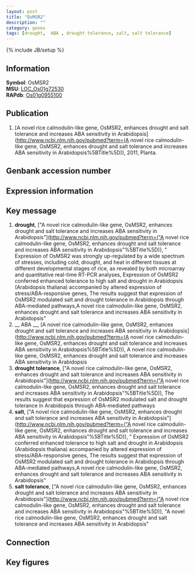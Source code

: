 ```yaml
---
layout: post
title: "OsMSR2"
description: ""
category: genes
tags: [drought,  ABA , drought tolerance, salt, salt tolerance]
---
```

{% include JB/setup %}

## Information
__Symbol__: OsMSR2  
__MSU__: [LOC_Os01g72530](http://rice.plantbiology.msu.edu/cgi-bin/ORF_infopage.cgi?orf=LOC_Os01g72530)  
__RAPdb__: [Os01g0955100](http://rapdb.dna.affrc.go.jp/viewer/gbrowse_details/irgsp1?name=Os01g0955100)  

## Publication
1. [A novel rice calmodulin-like gene, OsMSR2, enhances drought and salt tolerance and increases ABA sensitivity in Arabidopsis](http://www.ncbi.nlm.nih.gov/pubmed?term=(A novel rice calmodulin-like gene, OsMSR2, enhances drought and salt tolerance and increases ABA sensitivity in Arabidopsis%5BTitle%5D)), 2011, Planta.

## Genbank accession number

## Expression information

## Key message
1. __drought__, ["A novel rice calmodulin-like gene, OsMSR2, enhances drought and salt tolerance and increases ABA sensitivity in Arabidopsis"](http://www.ncbi.nlm.nih.gov/pubmed?term=("A novel rice calmodulin-like gene, OsMSR2, enhances drought and salt tolerance and increases ABA sensitivity in Arabidopsis"%5BTitle%5D)), " Expression of OsMSR2 was strongly up-regulated by a wide spectrum of stresses, including cold, drought, and heat in different tissues at different developmental stages of rice, as revealed by both microarray and quantitative real-time RT-PCR analyses, Expression of OsMSR2 conferred enhanced tolerance to high salt and drought in Arabidopsis (Arabidopsis thaliana) accompanied by altered expression of stress/ABA-responsive genes, The results suggest that expression of OsMSR2 modulated salt and drought tolerance in Arabidopsis through ABA-mediated pathways,A novel rice calmodulin-like gene, OsMSR2, enhances drought and salt tolerance and increases ABA sensitivity in Arabidopsis"
2. __ ABA __, [A novel rice calmodulin-like gene, OsMSR2, enhances drought and salt tolerance and increases ABA sensitivity in Arabidopsis](http://www.ncbi.nlm.nih.gov/pubmed?term=(A novel rice calmodulin-like gene, OsMSR2, enhances drought and salt tolerance and increases ABA sensitivity in Arabidopsis%5BTitle%5D)), A novel rice calmodulin-like gene, OsMSR2, enhances drought and salt tolerance and increases ABA sensitivity in Arabidopsis
3. __drought tolerance__, ["A novel rice calmodulin-like gene, OsMSR2, enhances drought and salt tolerance and increases ABA sensitivity in Arabidopsis"](http://www.ncbi.nlm.nih.gov/pubmed?term=("A novel rice calmodulin-like gene, OsMSR2, enhances drought and salt tolerance and increases ABA sensitivity in Arabidopsis"%5BTitle%5D)),  The results suggest that expression of OsMSR2 modulated salt and drought tolerance in Arabidopsis through ABA-mediated pathways
4. __salt__, ["A novel rice calmodulin-like gene, OsMSR2, enhances drought and salt tolerance and increases ABA sensitivity in Arabidopsis"](http://www.ncbi.nlm.nih.gov/pubmed?term=("A novel rice calmodulin-like gene, OsMSR2, enhances drought and salt tolerance and increases ABA sensitivity in Arabidopsis"%5BTitle%5D)), " Expression of OsMSR2 conferred enhanced tolerance to high salt and drought in Arabidopsis (Arabidopsis thaliana) accompanied by altered expression of stress/ABA-responsive genes, The results suggest that expression of OsMSR2 modulated salt and drought tolerance in Arabidopsis through ABA-mediated pathways,A novel rice calmodulin-like gene, OsMSR2, enhances drought and salt tolerance and increases ABA sensitivity in Arabidopsis"
5. __salt tolerance__, ["A novel rice calmodulin-like gene, OsMSR2, enhances drought and salt tolerance and increases ABA sensitivity in Arabidopsis"](http://www.ncbi.nlm.nih.gov/pubmed?term=("A novel rice calmodulin-like gene, OsMSR2, enhances drought and salt tolerance and increases ABA sensitivity in Arabidopsis"%5BTitle%5D)), "A novel rice calmodulin-like gene, OsMSR2, enhances drought and salt tolerance and increases ABA sensitivity in Arabidopsis"

## Connection

## Key figures


